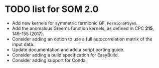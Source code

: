 TODO list for SOM 2.0
=====================

* Add new kernels for symmetric fermionic GF, `FermionGFSymm`.
* Add the anomalous Green's function kernels, as defined in CPC **215**, 149-155 (2017).
* Consider adding an option to use a full autocorrelation matrix of the input data.
* Update documentation and add a script porting guide.
* Consider adding a build specification for EasyBuild.
* Consider adding support for Conda.
